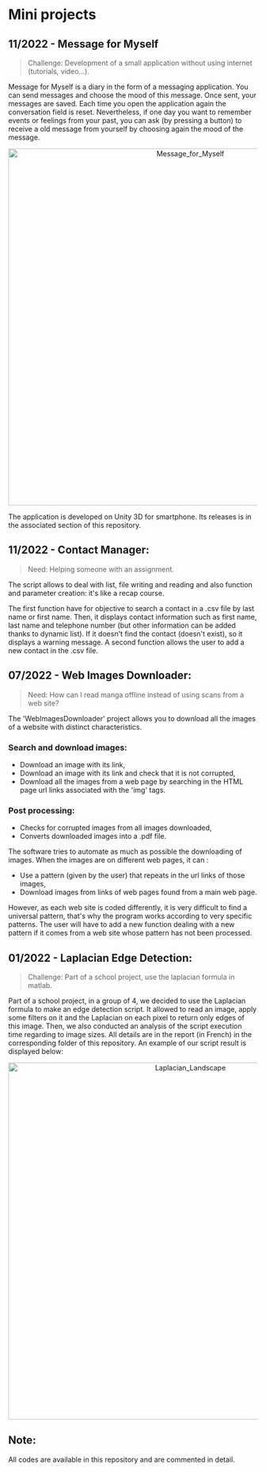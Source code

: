 # Mini projects

## 11/2022 - Message for Myself
> Challenge: Development of a small application without using internet (tutorials, video...).

Message for Myself is a diary in the form of a messaging application. You can send messages and choose the mood of this message. Once sent, your messages are saved. 
Each time you open the application again the conversation field is reset. Nevertheless, if one day you want to remember events or feelings from your past, you can ask (by pressing a button) to receive a old message from yourself by choosing again the mood of the message.

<p align="center">
  <img width="720" alt="Message_for_Myself" src="https://user-images.githubusercontent.com/73184884/201381122-d8cf7e78-d7c6-4f8c-8bd5-a70d4cfd7510.png">
</p>

The application is developed on Unity 3D for smartphone. Its releases is in the associated section of this repository.

## 11/2022 - Contact Manager:
> Need: Helping someone with an assignment.

The script allows to deal with list, file writing and reading and also function and parameter creation: it's like a recap course.

The first function have for objective to search a contact in a .csv file by last name or first name. Then, it displays contact information such as first name, last name and telephone number (but other information can be added thanks to dynamic list). If it doesn't find the contact (doesn't exist), so it displays a warning message. A second function allows the user to add a new contact in the .csv file.

## 07/2022 - Web Images Downloader:
> Need: How can I read manga offline instead of using scans from a web site?

The 'WebImagesDownloader' project allows you to download all the images of a website with distinct characteristics.
### Search and download images:
- Download an image with its link,
- Download an image with its link and check that it is not corrupted,
- Download all the images from a web page by searching in the HTML page url links associated with the 'img' tags.
### Post processing:
- Checks for corrupted images from all images downloaded,
- Converts downloaded images into a .pdf file.

The software tries to automate as much as possible the downloading of images. When the images are on different web pages, it can :
- Use a pattern (given by the user) that repeats in the url links of those images,
- Download images from links of web pages found from a main web page.

However, as each web site is coded differently, it is very difficult to find a universal pattern, that's why the program works according to very specific patterns. The user will have to add a new function dealing with a new pattern if it comes from a web site whose pattern has not been processed.

## 01/2022 - Laplacian Edge Detection:

> Challenge: Part of a school project, use the laplacian formula in matlab.

Part of a school project, in a group of 4, we decided to use the Laplacian formula to make an edge detection script. It allowed to read an image, apply some filters on it and the Laplacian on each pixel to return only edges of this image. Then, we also conducted an analysis of the script execution time regarding to image sizes. All details are in the report (in French) in the corresponding folder of this repository. An example of our script result is displayed below:

<p align="center">
  <img width="720" alt="Laplacian_Landscape" src="https://user-images.githubusercontent.com/73184884/204942985-196e16b1-6045-48c2-8af3-1474354feecc.JPG">
</p>

## Note:
All codes are available in this repository and are commented in detail.

